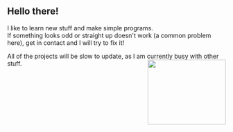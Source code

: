 ## Hello there!
I like to learn new stuff and make simple programs.\
If something looks odd or straight up doesn't work (a common problem here), get in contact and I will try to fix it!

All of the projects will be slow to update, as I am currently busy with other stuff.
<img align="right" src="https://cdn.discordapp.com/attachments/680511371733106713/960906785559035904/unknown.png" width="180" height="150">



